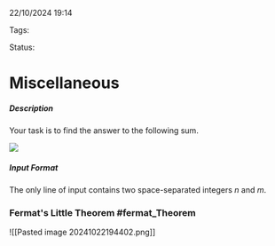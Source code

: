 22/10/2024 19:14

Tags:

Status:

# Miscellaneous

##### Description

Your task is to find the answer to the following sum.

![](https://lh3.googleusercontent.com/Pg9_ZmO-6k3fD_6Rn2JA5MU8eB4CjF-TwQTPfd2AllMyGWCynn1I-qyqOxvi_CEUtPf8gpBzWrfxAMvpA6_vzuLBRO9gEPUcFzFAgrUIRqbAk2JFsPbqTzwU9TPQHqf1abpAMd2I)

##### Input Format

The only line of input contains two space-separated integers _n_ and _m_.





### Fermat's Little Theorem #fermat_Theorem
![[Pasted image 20241022194402.png]]